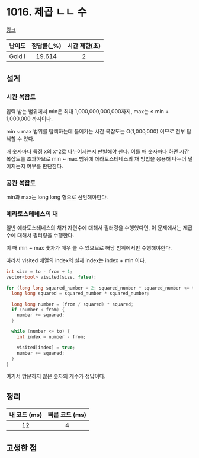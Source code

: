 # 1016. 제곱 ㄴㄴ 수

[링크](https://www.acmicpc.net/problem/1016)

| 난이도 | 정답률(\_%) | 시간 제한(초) |
| :----: | :---------: | :-----------: |
| Gold I |   19.614    |       2       |

## 설계

### 시간 복잡도

입력 받는 범위에서 min은 최대 1,000,000,000,000까지, max는 ≤ min + 1,000,000 까지이다.

min ~ max 범위를 탐색하는데 들어가는 시간 복잡도는 O(1,000,000) 이므로 전부 탐색할 수 있다.

매 숫자마다 특정 x의 x^2로 나누어지는지 판별해야 한다. 이를 매 숫자마다 하면 시간복잡도를 초과하므로 min ~ max 범위에 에라토스테네스의 채 방법을 응용해 나누어 떨어지는지 여부를 판단한다.

### 공간 복잡도

min과 max는 long long 형으로 선언해야한다.

### 에라토스테네스의 채

일반 에라토스테네스의 채가 자연수에 대해서 필터링을 수행했다면, 이 문제에서는 제곱수에 대해서 필터링을 수행한다.

이 때 min ~ max 숫자가 매우 클 수 있으므로 해당 범위에서만 수행해야한다.

따라서 visited 배열의 index의 실제 index는 index + min 이다.

```cpp
int size = to - from + 1;
vector<bool> visited(size, false);

for (long long squared_number = 2; squared_number * squared_number <= to; squared_number++) {
  long long squared = squared_number * squared_number;

  long long number = (from / squared) * squared;
  if (number < from) {
    number += squared;
  }

  while (number <= to) {
    int index = number - from;

    visited[index] = true;
    number += squared;
  }
}
```

여기서 방문하지 않은 숫자의 개수가 정답이다.

## 정리

| 내 코드 (ms) | 빠른 코드 (ms) |
| :----------: | :------------: |
|      12      |       4        |

## 고생한 점

